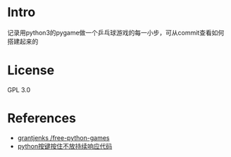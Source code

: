 # Intro
记录用python3的pygame做一个乒乓球游戏的每一小步，可从commit查看如何搭建起来的
# License
GPL 3.0
# References
- [ grantjenks /free-python-games ](https://github.com/grantjenks/free-python-games)
- [python按键按住不放持续响应代码](https://blog.csdn.net/baidu_39560388/article/details/84612605)
